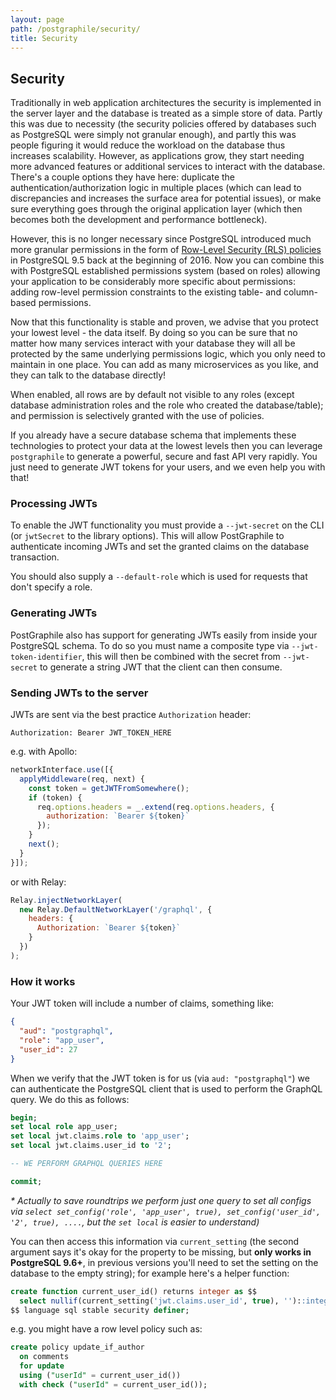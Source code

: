 ```yaml
---
layout: page
path: /postgraphile/security/
title: Security
---
```


## Security

Traditionally in web application architectures the security is implemented in
the server layer and the database is treated as a simple store of data. Partly
this was due to necessity (the security policies offered by databases such as
PostgreSQL were simply not granular enough), and partly this was people
figuring it would reduce the workload on the database thus increases
scalability. However, as applications grow, they start needing more advanced
features or additional services to interact with the database.  There's a
couple options they have here: duplicate the authentication/authorization logic
in multiple places (which can lead to discrepancies and increases the surface
area for potential issues), or make sure everything goes through the original
application layer (which then becomes both the development and performance
bottleneck).

However, this is no longer necessary since PostgreSQL introduced much more
granular permissions in the form of [Row-Level Security (RLS)
policies](https://www.postgresql.org/docs/9.6/static/ddl-rowsecurity.html) in
PostgreSQL 9.5 back at the beginning of 2016. Now you can combine this with
PostgreSQL established permissions system (based on roles) allowing your
application to be considerably more specific about permissions: adding
row-level permission constraints to the existing table- and column-based
permissions.

Now that this functionality is stable and proven, we advise that you protect
your lowest level - the data itself. By doing so you can be sure that no matter
how many services interact with your database they will all be protected by the
same underlying permissions logic, which you only need to maintain in one
place. You can add as many microservices as you like, and they can talk to the
database directly!

When enabled, all rows are by default not visible to any roles (except database
administration roles and the role who created the database/table); and
permission is selectively granted with the use of policies.

If you already have a secure database schema that implements these technologies
to protect your data at the lowest levels then you can leverage
`postgraphile` to generate a powerful, secure and fast API very rapidly. You
just need to generate JWT tokens for your users, and we even help you with
that!

### Processing JWTs

To enable the JWT functionality you must provide a `--jwt-secret` on the CLI
(or `jwtSecret` to the library options). This will allow PostGraphile to
authenticate incoming JWTs and set the granted claims on the database
transaction.

You should also supply a `--default-role` which is used for requests that don't
specify a role.

### Generating JWTs

PostGraphile also has support for generating JWTs easily from inside your 
PostgreSQL schema. To do so you must name a composite type via
`--jwt-token-identifier`, this will then be combined with the secret from
`--jwt-secret` to generate a string JWT that the client can then consume.

### Sending JWTs to the server

JWTs are sent via the best practice `Authorization` header:

```
Authorization: Bearer JWT_TOKEN_HERE
```

e.g. with Apollo:

```js
networkInterface.use([{
  applyMiddleware(req, next) {
    const token = getJWTFromSomewhere();
    if (token) {
      req.options.headers = _.extend(req.options.headers, {
        authorization: `Bearer ${token}`
      });
    }
    next();
  }
}]);
```

or with Relay:

```js
Relay.injectNetworkLayer(
  new Relay.DefaultNetworkLayer('/graphql', {
    headers: {
      Authorization: `Bearer ${token}`
    }
  })
);
```

### How it works

Your JWT token will include a number of claims, something like:

```json
{
  "aud": "postgraphql",
  "role": "app_user",
  "user_id": 27
}
```

When we verify that the JWT token is for us (via `aud: "postgraphql"`) we can
authenticate the PostgreSQL client that is used to perform the GraphQL query.
We do this as follows:

```sql
begin;
set local role app_user;
set local jwt.claims.role to 'app_user';
set local jwt.claims.user_id to '2';

-- WE PERFORM GRAPHQL QUERIES HERE

commit;
```

_\* Actually to save roundtrips we perform just one query to set all configs
via `select set_config('role', 'app_user', true), set_config('user_id', '2',
true), ....`, but the `set local` is easier to understand)_

You can then access this information via `current_setting` (the second argument
says it's okay for the property to be missing, but **only works in PostgreSQL
9.6+**, in previous versions you'll need to set the setting on the database to
the empty string); for example here's a helper function:

```sql
create function current_user_id() returns integer as $$
  select nullif(current_setting('jwt.claims.user_id', true), '')::integer;
$$ language sql stable security definer;
```

e.g. you might have a row level policy such as:

```sql
create policy update_if_author
  on comments
  for update
  using ("userId" = current_user_id())
  with check ("userId" = current_user_id());
```

